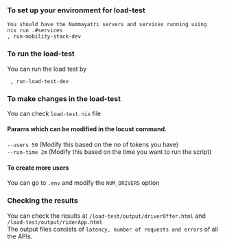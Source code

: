 ### To set up your environment for load-test

```
You should have the Nammayatri servers and services running using
nix run .#services
, run-mobility-stack-dev
```

### To run the load-test

You can run the load test by
```
 , run-load-test-dev
```


### To make changes in the load-test

You can check `load-test.nix` file


#### Params which can be modified in the locust command.

`--users 50` (Modify this based on the no of tokens you have)  <br/>
`--run-time 2m` (Modify this based on the time you want to run the script)

####  To create more users

You can go to `.env` and modify the `NUM_DRIVERS` option


### Checking the results

You can check the results at `/load-test/output/driverOffer.html` and `/load-test/output/riderApp.html` <br/>
The output files consists of `latency, number of requests and errors` of all the APIs.
